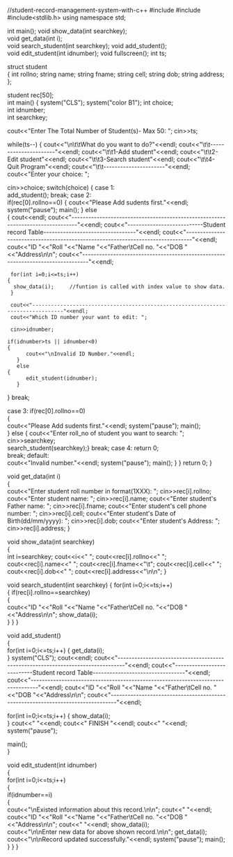 //student-record-management-system-with-c++
#include<iostream>
#include<string>
#include<stdlib.h>
using namespace std;

int main();
void show_data(int searchkey);     
void get_data(int i);           
void search_student(int searchkey);
void add_student();     
void edit_student(int idnumber); 
void fullscreen();
int ts;

struct student   
{ 
  int rollno; 
  string name;
  string fname;
  string cell;
  string dob;
  string address;
};

student rec[50];  
int main()
{
  system("CLS");
  system("color B1");
  int choice;  
  int idnumber;  
  int searchkey;  
  
  cout<<"Enter The Total Number of Student(s)- Max 50: ";
  cin>>ts;

 while(ts--)
 {
  cout<<"\n\t\tWhat do you want to do?"<<endl;
  cout<<"\t\t----------------------"<<endl;
  cout<<"\t\t1-Add student"<<endl;
  cout<<"\t\t2-Edit student"<<endl;
  cout<<"\t\t3-Search student"<<endl;
  cout<<"\t\t4-Quit Program"<<endl;
  cout<<"\t\t----------------------"<<endl;
  cout<<"Enter your choice: ";

  cin>>choice;
  switch(choice)
 {
   case 1:         
    add_student();
    break;
   case 2:        
    if(rec[0].rollno==0)
   {
     cout<<"Please Add sudents first."<<endl;
     system("pause");
    main();
   }
    else         
   { 
     cout<<endl;
     cout<<"--------------------------------------------------------------------------------"<<endl;
     cout<<"---------------------------Student record Table---------------------------------"<<endl;
     cout<<"--------------------------------------------------------------------------------"<<endl; 
     cout<<"ID   "<<"Roll   "<<"Name      "<<"Father\tCell no.      "<<"DOB          "<<"Address\n\n";
     cout<<"--------------------------------------------------------------------------------"<<endl; 

     for(int i=0;i<=ts;i++)
    {
      show_data(i);     //funtion is called with index value to show data.
     }

     cout<<"--------------------------------------------------------------------------------"<<endl;
     cout<<"Which ID number your want to edit: ";
   
     cin>>idnumber;           
       
    if(idnumber>ts || idnumber<0) 
    {      
          cout<<"\nInvalid ID Number."<<endl;
       }
       else
    {
          edit_student(idnumber);   
       }
   }
   break;
   
  case 3:
    if(rec[0].rollno==0)     
   {   
     cout<<"Please Add sudents first."<<endl;
     system("pause");
     main();      
    }
    else
   {
     cout<<"Enter roll_no of student you want to search: ";
     cin>>searchkey;    
     search_student(searchkey);}
     break;
   case 4:
    return 0;       
    break;
   default:        
    cout<<"Invalid number."<<endl;
    system("pause");
  main();
  }
 }
  return 0;
}

  
void get_data(int i)      
{   
  cout<<"Enter student roll number in  format(1XXX): ";
  cin>>rec[i].rollno;
  cout<<"Enter student name: ";
  cin>>rec[i].name;
  cout<<"Enter student's Father name: ";
  cin>>rec[i].fname;
  cout<<"Enter student's cell phone number: ";
  cin>>rec[i].cell;
  cout<<"Enter student's Date of Birth(dd/mm/yyyy): ";
  cin>>rec[i].dob;
  cout<<"Enter student's Address: ";
  cin>>rec[i].address;
}

void show_data(int searchkey)     
{    
  int i=searchkey;
  cout<<i<<"    ";
  cout<<rec[i].rollno<<"   ";
  cout<<rec[i].name<<"     ";
  cout<<rec[i].fname<<"\t";
  cout<<rec[i].cell<<"   ";
  cout<<rec[i].dob<<"   ";
  cout<<rec[i].address<<"\n\n";
}

void search_student(int searchkey)
{
  for(int i=0;i<=ts;i++)      
 { 
   if(rec[i].rollno==searchkey)    
  {   
    cout<<"ID   "<<"Roll   "<<"Name      "<<"Father\tCell no.      "<<"DOB          "<<"Address\n\n";
    show_data(i);      
   }
  } 
}

void add_student()        
{    
  for(int i=0;i<=ts;i++)
 {
    get_data(i);         
  }
  system("CLS");
  cout<<endl;
  cout<<"--------------------------------------------------------------------------------"<<endl;
  cout<<"---------------------------Student record Table---------------------------------"<<endl;
  cout<<"--------------------------------------------------------------------------------"<<endl;
  cout<<"ID   "<<"Roll   "<<"Name      "<<"Father\tCell no.      "<<"DOB          "<<"Address\n\n";
  cout<<"--------------------------------------------------------------------------------"<<endl;

  for(int i=0;i<=ts;i++)
 {
    show_data(i);       
  }
  cout<<"                               "<<endl;
  cout<<"       FINISH         "<<endl;
  cout<<"                             "<<endl;
  system("pause");

  main();        
}

void edit_student(int idnumber)    
{  
  for(int i=0;i<=ts;i++)    
 {  
   if(idnumber==i)     
  {         
    cout<<"\nExisted information about this record.\n\n";
    cout<<"                               "<<endl;
    cout<<"ID   "<<"Roll   "<<"Name      "<<"Father\tCell no.      "<<"DOB          "<<"Address\n\n";
    cout<<"                                  "<<endl;
    show_data(i);       
    cout<<"\n\nEnter new data for above shown record.\n\n";
    get_data(i);        
    cout<<"\n\nRecord updated successfully."<<endl;
    system("pause");
    main();          
   }
  }
}
